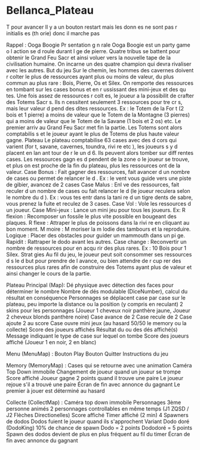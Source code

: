 # Bellanca_Plateau
T pour avancer
 Il y a un bouton restart mais les donn es ne sont pas r initialis es (th orie) donc il marche pas

 Rappel : Ooga Boogie
 Pr sentation g n rale
Ooga Boogie est un party game o  l action se d roule durant l  ge de pierre. Quatre tribus se battent
pour obtenir le Grand Feu Sacr  et ainsi  voluer vers la nouvelle  tape de la civilisation humaine. On
incarne un des quatre champion qui devra rivaliser avec les autres.
But du jeu
Sur le chemin, les hommes des cavernes doivent r colter le plus de ressources ayant plus ou moins
de valeur, du plus commun au plus rare : Bois, Pierre, Os et Silex. On remporte des ressources en
tombant sur les cases bonus et en r ussissant des mini-jeux et des qu tes.
Une fois assez de ressources r colt es, le joueur a la possibilit  de crafter des Totems Sacr s. Ils
n cessitent seulement 3 ressources pour  tre cr  s, mais leur valeur d pend des dites ressources.
Ex : le Totem de la For t (2 bois et 1 pierre) a moins de valeur que le Totem de la Montagne (3 pierres)
qui a moins de valeur que le Totem de la Savane (1 bois et 2 os) etc. Le premier arriv  au Grand Feu
Sacr  met fin   la partie. Les Totems sont alors comptabilis s et le joueur ayant le plus de Totems de
plus haute valeur gagne.
Plateau
Le plateau comptabilise 63 cases avec des d cors qui varient (for t, savane, cavernes, toundra, rivi re
etc ), les joueurs s y d placent en lan ant   tour de r le un d  6. Ils peuvent alors tomber sur
diff rentes cases. Les ressources gagn es d pendent de la zone o  le joueur se trouve, et plus on est
proche de la fin du plateau, plus les ressources ont de la valeur.
Case Bonus : Fait gagner des ressources, fait avancer d un nombre de cases ou permet de relancer le
d . Ex : le vent vous guide vers une piste de gibier, avancez de 2 cases
Case Malus : Enl ve des ressources, fait reculer d un nombre de cases ou fait relancer le d  (le joueur
reculera selon le nombre du d ). Ex : vous  tes entr  dans la tani re d un tigre   dents de sabre, vous
prenez la fuite et reculez de 3 cases.
Case Vol : Vole les ressources d un joueur.
Case Mini-jeux : Lance un mini jeu pour tous les joueurs. Ex:
R flexion : Recomposer un fossile le plus vite possible en bougeant des plaques.
R flexe : Attraper le plus de poissons dans la rivi re en cliquant au bon moment.
M moire : M moriser la m lodie des tambours et la reproduire.
Logique : Placer des obstacles pour guider un mammouth dans un pi ge.
Rapidit  : Rattraper le dodo avant les autres.
Case  change : Reconvertir un nombre de ressources pour en acqu rir des plus rares. Ex : 10 Bois
pour 1 Silex.
Strat gies
Au fil du jeu, le joueur peut soit consommer ses ressources d s le d but pour prendre de l avance, ou
bien attendre de r cup rer des ressources plus rares afin de construire des Totems ayant plus de
valeur et ainsi changer le cours de la partie.

Plateau Principal (Map):
Dé physique avec détection des faces pour déterminer le nombre
Nombre de dés modulable (DiceNumber), calcul du résultat en conséquence
Personnages se déplacent case par case sur le plateau, peu importe la distance ou la position (y compris en reculant)
2 skins pour les personnages (Joueur 1 cheveux noir panthère jaune, Joueur 2 cheveux blonds panthère noire)
Case avance de 2
Case recule de 2
Case ajoute 2 au score
Case ouvre mini jeux (au hasard 50/50 le memory ou la collecte)
Score des joueurs affichés
Résultat du ou des dés affiché(s)
Message indiquant le type de case sur lequel on tombe
Score des joueurs affiché (Joueur 1 en noir, 2 en blanc)

Menu (MenuMap) :
Bouton Play
Bouton Quitter
Instructions du jeu

Memory (MemoryMap) : 
Cases qui se retourne avec une animation
Caméra Top Down immobile
Changement de joueur quand un joueur se trompe
Score affiché
Joueur gagne 2 points quand il trouve une paire
Le joueur rejoue s'il a trouvé une paire
Écran de fin avec annonce du gagnant
Le premier à jouer est déterminé au hasard

Collecte (CollectMap) :
Caméra top down immobile
Personnages 3ème personne animés
2 personnages controllables en même temps (J1 ZQSD / J2 Flèches Directionelles)
Score affiché
Timer affiché (2 min)
4 Spawners de dodos
Dodos fuient le joueur quand ils s'approchent
Variant Dodo doré (DodoKing) 10% de chance de spawn
Dodo = 2 points
Dododoré = 5 points
Spawn des dodos devient de plus en plus fréquent au fil du timer
Écran de fin avec annonce du gagnant